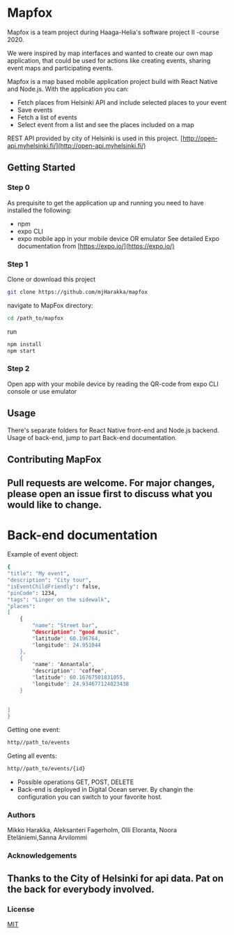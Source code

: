 # Mapfox
Mapfox is a team project during Haaga-Helia's software project II -course 2020. 

We were inspired by map interfaces and wanted to create our own map application, that could be used for actions like creating events, sharing event maps and participating events.

Mapfox is a map based mobile application project build with React Native and Node.js.
With the application you can:
* Fetch places from Helsinki API and include selected places to your event
* Save events
* Fetch a list of events
* Select event from a list and see the places included on a map

REST API provided by city of Helsinki is used in this project. 
[http://open-api.myhelsinki.fi/](http://open-api.myhelsinki.fi/)

## Getting Started

### Step 0
As prequisite to get the application up and running you need to 
have installed the following:
* npm
* expo CLI
* expo mobile app in your mobile device OR emulator
See detailed Expo documentation from [https://expo.io/](https://expo.io/)

### Step 1
Clone or download this project

```bash
git clone https://github.com/mjHarakka/mapfox
```
navigate to MapFox directory:
```bash
cd /path_to/mapfox
```
run
```bash
npm install
npm start
```
### Step 2
Open app with your mobile device by reading the QR-code from expo CLI console or use emulator

## Usage
There's separate folders for React Native front-end and Node.js backend.
Usage of back-end, jump to part Back-end documentation.

## Contributing MapFox
Pull requests are welcome. For major changes, please open an issue first to discuss what you would like to change.
---

# Back-end documentation
Example of event object:
```Bash
{
"title": "My event",
"description": "City tour",
"isEventChildFriendly": false,
"pinCode": 1234,
"tags": "Linger on the sidewalk",
"places": 
[
	{
		"name": "Street bar",
		"description": "good music",
		"latitude": 60.196764,
		"longitude": 24.951044
	},
	{
		"name": "Annantalo",
		"description": "coffee",
		"latitude": 60.16767501831055,
		"longitude": 24.934677124023438
	}
	
	
]
}

```
Getting one event:
```Bash
http//path_to/events
```
Geting all events:
```Bash
http//path_to/events/{id}
```
* Possible operations GET, POST, DELETE 
* Back-end is deployed in Digital Ocean server. By changin the configuration you can switch to your favorite host.


### Authors
Mikko Harakka, Aleksanteri Fagerholm, Olli Eloranta, Noora Eteläniemi,Sanna Arvilommi

### Acknowledgements
Thanks to the City of Helsinki for api data. 
Pat on the back for everybody involved.
---
### License
[MIT](https://choosealicense.com/licenses/mit/)

